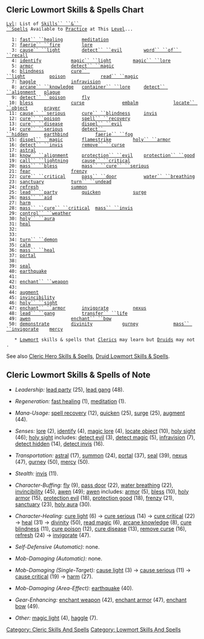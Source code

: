 ## Cleric Lowmort Skills & Spells Chart

[`Lvl`](Level.md "wikilink")`: List of `[`Skills`` ``&`` ``Spells`](:Category:_Skills_And_Spells.md "wikilink")` Available to `[`Practice`](Practice.md "wikilink")` at This `[`Level`](Level.md "wikilink")`...`  
`     `  
`  1: `[`fast`` ``healing`](Fast_Healing.md "wikilink")`       `[`meditation`](Meditation.md "wikilink")  
`  2: `[`faerie`` ``fire`](Faerie_Fire.md "wikilink")`        `[`lore`](Lore.md "wikilink")  
`  3: `[`cause`` ``light`](Cause_Light.md "wikilink")`        `[`detect`` ``evil`](Detect_Evil.md "wikilink")`        `[`word`` ``of`` ``recall`](Word_Of_Recall.md "wikilink")  
`  4: `[`identify`](Identify_(spell).md "wikilink")`           `[`magic`` ``light`](Magic_Light.md "wikilink")`        `[`magic`` ``lore`](Magic_Lore.md "wikilink")  
`  5: `[`armor`](Armor_(spell).md "wikilink")`              `[`detect`` ``magic`](Detect_Magic.md "wikilink")`    `  
`  6: `[`blindness`](Blindness.md "wikilink")`          `[`cure`` ``light`](Cure_Light.md "wikilink")`         `[`poison`](Poison_(spell).md "wikilink")`             `[`read`` ``magic`](Read_Magic.md "wikilink")  
`  7: `[`haggle`](Haggle.md "wikilink")`             `[`infravision`](Infravision.md "wikilink")  
`  8: `[`arcane`` ``knowledge`](Arcane_Knowledge.md "wikilink")`   `[`container`` ``lore`](Container_Lore.md "wikilink")`     `[`detect`` ``alignment`](Detect_Alignment.md "wikilink")`   `[`plague`](Plague.md "wikilink")  
`  9: `[`detect`` ``poison`](Detect_Poison.md "wikilink")`      `[`fly`](Fly.md "wikilink")  
` 10: `[`bless`](Bless.md "wikilink")`              `[`curse`](Curse.md "wikilink")`              `[`embalm`](Embalm.md "wikilink")`             `[`locate`` ``object`](Locate_Object.md "wikilink")`      `[`prayer`](Prayer.md "wikilink")  
` 11: `[`cause`` ``serious`](Cause_Serious.md "wikilink")`      `[`cure`` ``blindness`](Cure_Blindness.md "wikilink")`     `[`invis`](Invis.md "wikilink")  
` 12: `[`cure`` ``poison`](Cure_Poison.md "wikilink")`        `[`spell`` ``recovery`](Spell_Recovery.md "wikilink")  
` 13: `[`cure`` ``disease`](Cure_Disease.md "wikilink")`       `[`dispel`` ``evil`](Dispel_Evil.md "wikilink")  
` 14: `[`cure`` ``serious`](Cure_Serious.md "wikilink")`       `[`detect`` ``hidden`](Detect_Hidden.md "wikilink")`      `[`earthbind`](Earthbind.md "wikilink")`          `[`faerie`` ``fog`](Faerie_Fog.md "wikilink")  
` 15: `[`dispel`` ``magic`](Dispel_Magic.md "wikilink")`       `[`flamestrike`](Flamestrike.md "wikilink")`        `[`holy`` ``armor`](Holy_Armor.md "wikilink")  
` 16: `[`detect`` ``invis`](Detect_Invis.md "wikilink")`       `[`remove`` ``curse`](Remove_Curse.md "wikilink")  
` 17: `[`astral`](Astral.md "wikilink")  
` 18: `[`know`` ``alignment`](Know_Alignment.md "wikilink")`     `[`protection`` ``evil`](Protection_Evil.md "wikilink")`    `[`protection`` ``good`](Protection_Good.md "wikilink")  
` 19: `[`call`` ``lightning`](Call_Lightning.md "wikilink")`     `[`cause`` ``critical`](Cause_Critical.md "wikilink")  
` 20: `[`mass`` ``bless`](Mass_Bless.md "wikilink")`         `[`mass`` ``cure`` ``serious`](Mass_Cure_Serious.md "wikilink")  
` 21: `[`fear`](Fear.md "wikilink")`               `[`frenzy`](Frenzy.md "wikilink")  
` 22: `[`cure`` ``critical`](Cure_Critical.md "wikilink")`      `[`pass`` ``door`](Pass_Door.md "wikilink")`          `[`water`` ``breathing`](Water_Breathing.md "wikilink")  
` 23: `[`sanctuary`](Sanctuary.md "wikilink")`          `[`turn`` ``undead`](Turn_Undead.md "wikilink")  
` 24: `[`refresh`](Refresh.md "wikilink")`            `[`summon`](Summon.md "wikilink")  
` 25: `[`lead`` ``party`](Lead_Party.md "wikilink")`         `[`quicken`](Quicken.md "wikilink")`            `[`surge`](Surge.md "wikilink")  
` 26: `[`mass`` ``aid`](Mass_Aid.md "wikilink")  
` 27: `[`harm`](Harm.md "wikilink")  
` 28: `[`mass`` ``cure`` ``critical`](Mass_Cure_Critical.md "wikilink")`  `[`mass`` ``invis`](Mass_Invis.md "wikilink")  
` 29: `[`control`` ``weather`](Control_Weather.md "wikilink")  
` 30: `[`holy`` ``aura`](Holy_Aura.md "wikilink")  
` 31: `[`heal`](Heal_(spell).md "wikilink")  
` 32: `  
` 33: `  
` 34: `[`turn`` ``demon`](Turn_Demon.md "wikilink")  
` 35: `[`calm`](Calm.md "wikilink")  
` 36: `[`mass`` ``heal`](Mass_Heal.md "wikilink")  
` 37: `[`portal`](Portal.md "wikilink")  
` 38: `  
` 39: `[`seal`](Seal.md "wikilink")  
` 40: `[`earthquake`](Earthquake.md "wikilink")  
` 41: `  
` 42: `[`enchant`` ``weapon`](Enchant_Weapon.md "wikilink")  
` 43: `  
` 44: `[`augment`](Augment.md "wikilink")  
` 45: `[`invincibility`](Invincibility.md "wikilink")  
` 46: `[`holy`` ``sight`](Holy_Sight.md "wikilink")  
` 47: `[`enchant`` ``armor`](Enchant_Armor.md "wikilink")`      `[`invigorate`](Invigorate.md "wikilink")`         `[`nexus`](Nexus.md "wikilink")  
` 48: `[`lead`` ``gang`](Lead_Gang.md "wikilink")`          `[`transfer`` ``life`](Transfer_Life.md "wikilink")  
` 49: `[`awen`](Awen.md "wikilink")`               `[`enchant`` ``bow`](Enchant_Bow.md "wikilink")  
` 50: `[`demonstrate`](Demonstrate.md "wikilink")`        `[`divinity`](Divinity.md "wikilink")`           `[`gurney`](Gurney.md "wikilink")`             `[`mass`` ``invigorate`](Mass_Invigorate.md "wikilink")`    `[`mercy`](Mercy.md "wikilink")  
`     `  
`   * `[`Lowmort`](:Category:_Lowmort.md "wikilink")` skills & spells that `[`Clerics`](:Category:_Clerics.md "wikilink")` may learn but `[`Druids`](:Category:_Druids.md "wikilink")` may not.`

See also [Cleric Hero Skills &
Spells](:Category:_Cleric_Hero_Skills_And_Spells.md "wikilink"), [Druid
Lowmort Skills &
Spells](:Category:_Druid_Lowmort_Skills_And_Spells.md "wikilink").

## Cleric Lowmort Skills & Spells of Note

-   *Leadership:* [lead party](Lead_Party.md "wikilink") (25), [lead
    gang](Lead_Gang.md "wikilink") (48).

<!-- -->

-   *Regeneration:* [fast healing](Fast_Healing.md "wikilink") (1),
    [meditation](Meditation.md "wikilink") (1).

<!-- -->

-   *Mana-Usage:* [spell recovery](Spell_Recovery.md "wikilink") (12),
    [quicken](Quicken.md "wikilink") (25), [surge](Surge.md "wikilink")
    (25), [augment](Augment.md "wikilink") (44).

<!-- -->

-   *Senses:* [lore](Lore.md "wikilink") (2),
    [identify](Identify_(spell).md "wikilink") (4), [magic
    lore](Magic_Lore.md "wikilink") (4), [locate
    object](Locate_Object.md "wikilink") (10), [holy
    sight](Holy_Sight.md "wikilink") (46); [holy
    sight](Holy_Sight.md "wikilink") includes: [detect
    evil](Detect_Evil.md "wikilink") (3), [detect
    magic](Detect_Magic.md "wikilink") (5),
    [infravision](Infravision.md "wikilink") (7), [detect
    hidden](Detect_Hidden.md "wikilink") (14), [detect
    invis](Detect_Invis.md "wikilink") (16).

<!-- -->

-   *Transportation:* [astral](Astral.md "wikilink") (17),
    [summon](Summon.md "wikilink") (24), [portal](Portal.md "wikilink")
    (37), [seal](Seal.md "wikilink") (39), [nexus](Nexus.md "wikilink")
    (47), [gurney](Gurney.md "wikilink") (50),
    [mercy](Mercy.md "wikilink") (50).

<!-- -->

-   *Stealth:* [invis](Invis.md "wikilink") (11).

<!-- -->

-   *Character-Buffing:* [fly](Fly.md "wikilink") (9), [pass
    door](Pass_Door.md "wikilink") (22), [water
    breathing](Water_Breathing.md "wikilink") (22),
    [invincibility](Invincibility.md "wikilink") (45),
    [awen](Awen.md "wikilink") (49); [awen](Awen.md "wikilink")
    includes: [armor](Armor_(spell).md "wikilink") (5),
    [bless](Bless.md "wikilink") (10), [holy
    armor](Holy_Armor.md "wikilink") (15), [protection
    evil](Protection_Evil.md "wikilink") (18), [protection
    good](Protection_Good.md "wikilink") (18),
    [frenzy](Frenzy.md "wikilink") (21),
    [sanctuary](Sanctuary.md "wikilink") (23), [holy
    aura](Holy_Aura.md "wikilink") (30).

<!-- -->

-   *Character-Healing:* [cure light](Cure_Light.md "wikilink") (6) →
    [cure serious](Cure_Serious.md "wikilink") (14) → [cure
    critical](Cure_Critical.md "wikilink") (22) →
    [heal](Heal_(spell).md "wikilink") (31) →
    [divinity](Divinity.md "wikilink") (50), [read
    magic](Read_Magic.md "wikilink") (6), [arcane
    knowledge](Arcane_Knowledge.md "wikilink") (8), [cure
    blindness](Cure_Blindness.md "wikilink") (11), [cure
    poison](Cure_Poison.md "wikilink") (12), [cure
    disease](Cure_Disease.md "wikilink") (13), [remove
    curse](Remove_Curse.md "wikilink") (16),
    [refresh](Refresh.md "wikilink") (24) →
    [invigorate](Invigorate.md "wikilink") (47).

<!-- -->

-   *Self-Defensive (Automatic):* none.

<!-- -->

-   *Mob-Damaging (Automatic):* none.

<!-- -->

-   *Mob-Damaging (Single-Target):* [cause
    light](Cause_Light.md "wikilink") (3) → [cause
    serious](Cause_Serious.md "wikilink") (11) → [cause
    critical](Cause_Critical.md "wikilink") (19) →
    [harm](Harm.md "wikilink") (27).

<!-- -->

-   *Mob-Damaging (Area-Effect):* [earthquake](Earthquake.md "wikilink")
    (40).

<!-- -->

-   *Gear-Enhancing:* [enchant weapon](Enchant_Weapon.md "wikilink")
    (42), [enchant armor](Enchant_Armor.md "wikilink") (47), [enchant
    bow](Enchant_Bow.md "wikilink") (49).

<!-- -->

-   *Other:* [magic light](Magic_Light.md "wikilink") (4),
    [haggle](Haggle.md "wikilink") (7).

[Category: Cleric Skills And
Spells](Category:_Cleric_Skills_And_Spells "wikilink") [Category:
Lowmort Skills And
Spells](Category:_Lowmort_Skills_And_Spells "wikilink")
